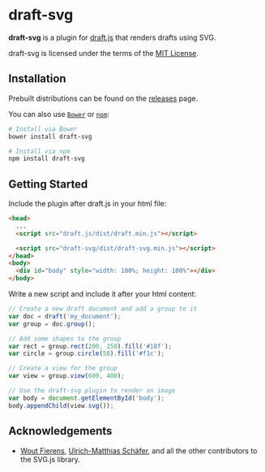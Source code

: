 # draft-svg

**draft-svg** is a plugin for [draft.js](https://github.com/D1SC0tech/draft.js) that renders drafts using SVG.

draft-svg is licensed under the terms of the [MIT License](https://opensource.org/licenses/MIT).

## Installation

Prebuilt distributions can be found on the [releases](https://github.com/D1SC0tech/draft-svg/releases) page.

You can also use [`Bower`](http://bower.io/) or [`npm`](https://www.npmjs.com/package/draft.js):

```sh
# Install via Bower
bower install draft-svg

# Install via npm
npm install draft-svg
```

## Getting Started

Include the plugin after draft.js in your html file:

```html
<head>
  ...
  <script src="draft.js/dist/draft.min.js"></script>

  <script src="draft-svg/dist/draft-svg.min.js"></script>
</head>
<body>
  <div id="body" style="width: 100%; height: 100%"></div>
</body>
```

Write a new script and include it after your html content:

```javascript
// Create a new draft document and add a group to it
var doc = draft('my_document');
var group = doc.group();

// Add some shapes to the group
var rect = group.rect(200, 150).fill('#18f');
var circle = group.circle(50).fill('#f1c');

// Create a view for the group
var view = group.view(600, 400);

// Use the draft-svg plugin to render an image
var body = document.getElementById('body');
body.appendChild(view.svg());
```

## Acknowledgements

- [Wout Fierens](https://github.com/wout), [Ulrich-Matthias Schäfer](https://github.com/Fuzzyma), and all the other contributors to the SVG.js library.

